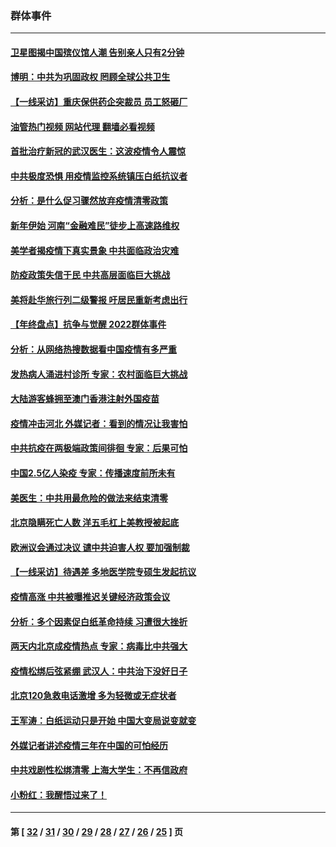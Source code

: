 ### 群体事件
---
#### [卫星图揭中国殡仪馆人潮 告别亲人只有2分钟](../../pages/ncid279/n13904053.md?01130845) 
#### [博明：中共为巩固政权 罔顾全球公共卫生](../../pages/ncid279/n13901752.md?01130845) 
#### [【一线采访】重庆保供药企突裁员 员工怒砸厂](../../pages/ncid279/n13901673.md?01130845) 
#### [油管热门视频 网站代理 翻墙必看视频](http://138.2.39.72:81/youtube.html?epic-marker?01130845)
#### [首批治疗新冠的武汉医生：这波疫情令人震惊](../../pages/ncid279/n13900313.md?01130845) 
#### [中共极度恐惧 用疫情监控系统镇压白纸抗议者](../../pages/ncid279/n13900225.md?01130845) 
#### [分析：是什么促习骤然放弃疫情清零政策](../../pages/ncid279/n13899652.md?01130845) 
#### [新年伊始 河南“金融难民”徒步上高速路维权](../../pages/ncid279/n13897842.md?01130845) 
#### [美学者揭疫情下真实景象 中共面临政治灾难](../../pages/ncid279/n13896569.md?01130845) 
#### [防疫政策失信于民 中共高层面临巨大挑战](../../pages/ncid279/n13894627.md?01130845) 
#### [美将赴华旅行列二级警报 吁居民重新考虑出行](../../pages/ncid279/n13894518.md?01130845) 
#### [【年终盘点】抗争与觉醒 2022群体事件](../../pages/ncid279/n13888314.md?01130845) 
#### [分析：从网络热搜数据看中国疫情有多严重](../../pages/ncid279/n13893186.md?01130845) 
#### [发热病人涌进村诊所 专家：农村面临巨大挑战](../../pages/ncid279/n13892271.md?01130845) 
#### [大陆游客蜂拥至澳门香港注射外国疫苗](../../pages/ncid279/n13892276.md?01130845) 
#### [疫情冲击河北 外媒记者：看到的情况让我害怕](../../pages/ncid279/n13891260.md?01130845) 
#### [中共抗疫在两极端政策间徘徊 专家：后果可怕](../../pages/ncid279/n13891235.md?01130845) 
#### [中国2.5亿人染疫 专家：传播速度前所未有](../../pages/ncid279/n13890708.md?01130845) 
#### [美医生：中共用最危险的做法来结束清零](../../pages/ncid279/n13889983.md?01130845) 
#### [北京隐瞒死亡人数 洋五毛杠上美教授被起底](../../pages/ncid279/n13886904.md?01130845) 
#### [欧洲议会通过决议 谴中共迫害人权 要加强制裁](../../pages/ncid279/n13885670.md?01130845) 
#### [【一线采访】待遇差 多地医学院专硕生发起抗议](../../pages/ncid279/n13883914.md?01130845) 
#### [疫情高涨 中共被曝推迟关键经济政策会议](../../pages/ncid279/n13884170.md?01130845) 
#### [分析：多个因素促白纸革命持续 习遭很大挫折](../../pages/ncid279/n13872455.md?01130845) 
#### [两天内北京成疫情热点 专家：病毒比中共强大](../../pages/ncid279/n13883440.md?01130845) 
#### [疫情松绑后弦紧绷 武汉人：中共治下没好日子](../../pages/ncid279/n13882348.md?01130845) 
#### [北京120急救电话激增 多为轻微或无症状者](../../pages/ncid279/n13882340.md?01130845) 
#### [王军涛：白纸运动只是开始 中国大变局说变就变](../../pages/ncid279/n13882183.md?01130845) 
#### [外媒记者讲述疫情三年在中国的可怕经历](../../pages/ncid279/n13881853.md?01130845) 
#### [中共戏剧性松绑清零 上海大学生：不再信政府](../../pages/ncid279/n13880836.md?01130845) 
#### [小粉红：我醒悟过来了！](../../pages/ncid279/n13881756.md?01130845) 

---
#### 第 [ [32](./32.md?01130845) / [31](./31.md?01130845) / [30](./30.md?01130845) / [29](./29.md?01130845) / [28](./28.md?01130845) / [27](./27.md?01130845) / [26](./26.md?01130845) / [25](./25.md?01130845) ] 页
